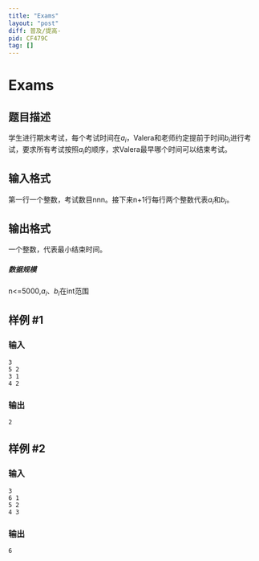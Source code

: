 ```yaml
---
title: "Exams"
layout: "post"
diff: 普及/提高-
pid: CF479C
tag: []
---
```


# Exams

## 题目描述

学生进行期末考试，每个考试时间在$a_i$，Valera和老师约定提前于时间$b_i$进行考试，要求所有考试按照$a_i$的顺序，求Valera最早哪个时间可以结束考试。

## 输入格式

第一行一个整数，考试数目nnn。接下来n+1行每行两个整数代表$a_i$和$b_i$。

## 输出格式

一个整数，代表最小结束时间。
##### 数据规模
n<=5000,$a_i$、$b_i$在int范围

## 样例 #1

### 输入

```
3
5 2
3 1
4 2

```

### 输出

```
2

```

## 样例 #2

### 输入

```
3
6 1
5 2
4 3

```

### 输出

```
6

```

